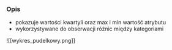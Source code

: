 ### Opis
- pokazuje wartości kwartyli oraz max i min wartość atrybutu
- wykorzystywane do obserwacji różnic między kategoriami

![[wykres_pudelkowy.png]]